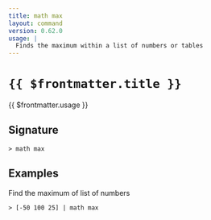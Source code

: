 ```yaml
---
title: math max
layout: command
version: 0.62.0
usage: |
  Finds the maximum within a list of numbers or tables
---
```


# `{{ $frontmatter.title }}`

<div style='white-space: pre-wrap;'>{{ $frontmatter.usage }}</div>

## Signature

```> math max ```

## Examples

Find the maximum of list of numbers
```shell
> [-50 100 25] | math max
```
